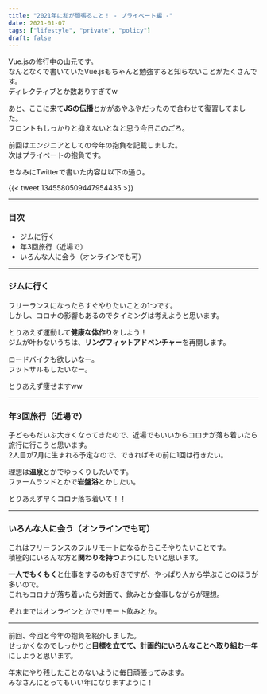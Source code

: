 ```yaml
---
title: "2021年に私が頑張ること！ - プライベート編 -"
date: 2021-01-07
tags: ["lifestyle", "private", "policy"]
draft: false
---
```


Vue.jsの修行中の山元です。  
なんとなくで書いていたVue.jsもちゃんと勉強すると知らないことがたくさんです。  
ディレクティブとか数ありすぎてw  

あと、ここに来て**JSの伝播**とかがあやふやだったので合わせて復習してました。  
フロントもしっかりと抑えないとなと思う今日このごろ。  

前回はエンジニアとしての今年の抱負を記載しました。  
次はプライベートの抱負です。  

ちなみにTwitterで書いた内容は以下の通り。  

{{< tweet 1345580509447954435 >}}

---

### 目次

- ジムに行く
- 年3回旅行（近場で）
- いろんな人に会う（オンラインでも可）

---

### ジムに行く

フリーランスになったらすぐやりたいことの1つです。  
しかし、コロナの影響もあるのでタイミングは考えようと思います。  

とりあえず運動して**健康な体作り**をしよう！  
ジムが叶わないうちは、**リングフィットアドベンチャー**を再開します。  

ロードバイクも欲しいなー。  
フットサルもしたいなー。

とりあえず痩せますww

---

### 年3回旅行（近場で）

子どももだいぶ大きくなってきたので、近場でもいいからコロナが落ち着いたら旅行に行こうと思います。  
2人目が7月に生まれる予定なので、できればその前に1回は行きたい。  

理想は**温泉**とかでゆっくりしたいです。  
ファームランドとかで**岩盤浴**とかしたい。  

とりあえず早くコロナ落ち着いて！！

---

### いろんな人に会う（オンラインでも可）

これはフリーランスのフルリモートになるからこそやりたいことです。  
積極的にいろんな方と**関わりを持つ**ようにしたいと思います。  

**一人でもくもく**と仕事をするのも好きですが、やっぱり人から学ぶことのほうが多いので。  
これもコロナが落ち着いたら対面で、飲みとか食事しながらが理想。  

それまではオンラインとかでリモート飲みとか。  

---

前回、今回と今年の抱負を紹介しました。  
せっかくなのでしっかりと**目標を立てて、計画的にいろんなことへ取り組む一年**にしようと思います。  

年末にやり残したことのないように毎日頑張ってみます。  
みなさんにとってもいい年になりますように！

